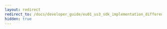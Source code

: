 ```yaml
---
layout: redirect
redirect_to: /docs/developer_guide/eu01_us3_sdk_implementation_differences/
hidden: true
---
```

